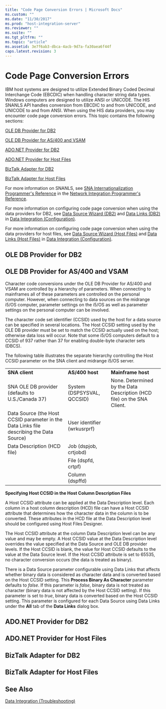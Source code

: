 ```yaml
---
title: "Code Page Conversion Errors | Microsoft Docs"
ms.custom: ""
ms.date: "11/30/2017"
ms.prod: "host-integration-server"
ms.reviewer: ""
ms.suite: ""
ms.tgt_pltfrm: ""
ms.topic: "article"
ms.assetid: 3e7f6ab3-dbca-4acb-9d7a-fa30aea6f44f
caps.latest.revision: 3
---
```

# Code Page Conversion Errors
IBM host systems are designed to utilize Extended Binary Coded Decimal Interchange Code (EBCDIC) when handling character string data types. Windows computers are designed to utilize ANSI or UNICODE. The HIS SNANLS API handles conversion from EBCDIC to and from UNICODE, and UNICODE to and from ANSI. When using the HIS data providers, you may encounter code page conversion errors. This topic contains the following sections:  
  
 [OLE DB Provider for DB2](../HIS2010/code-page-conversion-errors.md#oledb)  
  
 [OLE DB Provider for AS/400 and VSAM](../HIS2010/code-page-conversion-errors.md#oleasvs)  
  
 [ADO.NET Provider for DB2](../HIS2010/code-page-conversion-errors.md#addb)  
  
 [ADO.NET Provider for Host Files](../HIS2010/code-page-conversion-errors.md#adhos)  
  
 [BizTalk Adapter for DB2](../HIS2010/code-page-conversion-errors.md#btdb)  
  
 [BizTalk Adapter for Host Files](../HIS2010/code-page-conversion-errors.md#bthost)  
  
 For more information on SNANLS, see [SNA Internationalization Programmer's Reference](../HIS2010/sna-internationalization-programmer-s-reference1.md) in the [Network Integration Programmer's Reference](../HIS2010/network-integration-programmer-s-reference1.md).  
  
 For more information on configuring code page conversion when using the data providers for DB2, see [Data Source Wizard (DB2)](../HIS2010/data-source-wizard-db2-1.md) and [Data Links (DB2)](../HIS2010/data-links-db2-1.md) in [Data Integration (Configuration)](../HIS2010/data-integration-configuration-1.md).  
  
 For more information on configuring code page conversion when using the data providers for host files, see [Data Source Wizard (Host Files)](../HIS2010/data-source-wizard-host-files-1.md) and [Data Links (Host Files)](../HIS2010/data-links-host-files.md) in [Data Integration (Configuration)](../HIS2010/data-integration-configuration-1.md).  
  
##  <a name="oledb"></a> OLE DB Provider for DB2  
  
##  <a name="oleasvs"></a> OLE DB Provider for AS/400 and VSAM  
 Character code conversions under the OLE DB Provider for AS/400 and VSAM are controlled by a hierarchy of parameters. When connecting to mainframes all of these parameters are controlled on the personal computer. However, when connecting to data sources on the midrange i5/OS computer, parameter settings on the i5/OS as well as parameter settings on the personal computer can be involved.  
  
 The character code set identifier (CCSID) used by the host for a data source can be specified in several locations. The Host CCSID setting used by the OLE DB provider must be set to match the CCSID actually used on the host; otherwise data loss will occur. Note that some i5/OS computers default to a CCSID of 937 rather than 37 for enabling double-byte character sets (DBCS).  
  
 The following table illustrates the separate hierarchy controlling the Host CCSID parameter on the SNA client and midrange i5/OS server.  
  
||||  
|-|-|-|  
|**SNA client**|**AS/400 host**|**Mainframe host**|  
|SNA OLE DB provider (defaults to U.S./Canada 37)|System (DSPSYSVAL, QCCSID)|None. Determined by the Data Description (HCD file) on the SNA Client.|  
|Data Source (the Host CCSID parameter in the Data Links file describing the Data Source)|User identifier (wrkusrprf)||  
|Data Description (HCD file)|Job (dspjob, crtjobd)||  
||File (dspfd, crtpf)||  
||Column (dspffd)||  
  
 **Specifying Host CCSID in the Host Column Description Files**  
  
 A Host CCSID attribute can be applied at the Data Description level. Each column in a host column description (HCD) file can have a Host CCSID attribute that determines how the character data in the column is to be converted. These attributes in the HCD file at the Data Description level should be configured using Host Files Designer.  
  
 The Host CCSID attribute at the column Data Description level can be any value and may be empty. A Host CCSID value at the Data Description level overrides the value specified at the Data Source and OLE DB provider levels. If the Host CCSID is blank, the value for Host CCSID defaults to the value at the Data Source level. If the Host CCSID attribute is set to 65535, no character conversion occurs (the data is treated as binary).  
  
 There is a Data Source parameter configurable using Data Links that affects whether binary data is considered as character data and is converted based on the Host CCSID setting. This **Process Binary As Character** parameter defaults to *false*. If this parameter is *false*, binary data is not treated as character (binary data is not affected by the Host CCSID setting). If this parameter is set to *true*, binary data is converted based on the Host CCSID setting. This parameter is configured for each Data Source using Data Links under the **All** tab of the **Data Links** dialog box.  
  
##  <a name="addb"></a> ADO.NET Provider for DB2  
  
##  <a name="adhos"></a> ADO.NET Provider for Host Files  
  
##  <a name="btdb"></a> BizTalk Adapter for DB2  
  
##  <a name="bthost"></a> BizTalk Adapter for Host Files  
  
## See Also  
 [Data Integration (Troubleshooting)](../HIS2010/data-integration-troubleshooting-1.md)